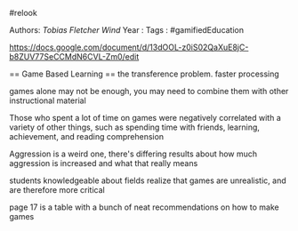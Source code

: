 \#relook

Authors: *Tobias* *Fletcher* *Wind*
Year   :
Tags   : #gamifiedEducation 

https://docs.google.com/document/d/13dOOL-z0iS02QaXuE8jC-b8ZUV77SeCCMdN6CVL-Zm0/edit

== Game Based Learning ==
the transference problem.
faster processing

games alone may not be enough, you may need to combine them with other instructional material

Those who spent a lot of time on games were negatively correlated with a variety of other things, such as spending time with friends, learning, achievement, and reading comprehension

Aggression is a weird one, there's differing results about how much aggression is increased and what that really means

students knowledgeable about fields realize that games are unrealistic, and are therefore more critical

page 17 is a table with a bunch of neat recommendations on how to make games
